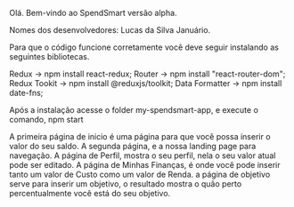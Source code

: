 Olá. Bem-vindo ao SpendSmart versão alpha.

Nomes dos desenvolvedores: Lucas da Silva Januário.

Para que o código funcione corretamente você deve seguir instalando as seguintes bibliotecas.

Redux          -> npm install react-redux;
Router         -> npm install "react-router-dom";
Redux Tookit   -> npm install @reduxjs/toolkit;
Data Formatter -> npm install date-fns;

Após a instalação acesse o folder my-spendsmart-app, e execute o comando, npm start

A primeira página de inicio é uma página para que você possa inserir o valor do seu saldo.
A segunda página, e a nossa landing page para navegação.
A página de Perfil, mostra o seu perfil, nela o seu valor atual pode ser editado.
A página de Minhas Finanças, é onde você pode inserir tanto um valor de Custo como um valor de Renda.
a página de objetivo serve para inserir um objetivo, o resultado mostra o quão perto percentualmente você está do seu objetivo.